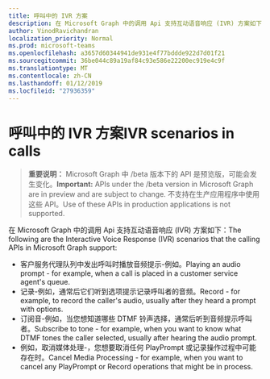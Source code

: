 ```yaml
---
title: 呼叫中的 IVR 方案
description: 在 Microsoft Graph 中的调用 Api 支持互动语音响应 (IVR) 方案如下：
author: VinodRavichandran
localization_priority: Normal
ms.prod: microsoft-teams
ms.openlocfilehash: a3657d60344941de931e4f77bddde922d7d01f21
ms.sourcegitcommit: 36be044c89a19af84c93e586e22200ec919e4c9f
ms.translationtype: MT
ms.contentlocale: zh-CN
ms.lasthandoff: 01/12/2019
ms.locfileid: "27936359"
---
```

# <a name="ivr-scenarios-in-calls"></a><span data-ttu-id="9b4eb-103">呼叫中的 IVR 方案</span><span class="sxs-lookup"><span data-stu-id="9b4eb-103">IVR scenarios in calls</span></span>

> <span data-ttu-id="9b4eb-104">**重要说明：** Microsoft Graph 中 /beta 版本下的 API 是预览版，可能会发生变化。</span><span class="sxs-lookup"><span data-stu-id="9b4eb-104">**Important:** APIs under the /beta version in Microsoft Graph are in preview and are subject to change.</span></span> <span data-ttu-id="9b4eb-105">不支持在生产应用程序中使用这些 API。</span><span class="sxs-lookup"><span data-stu-id="9b4eb-105">Use of these APIs in production applications is not supported.</span></span>

<span data-ttu-id="9b4eb-106">在 Microsoft Graph 中的调用 Api 支持互动语音响应 (IVR) 方案如下：</span><span class="sxs-lookup"><span data-stu-id="9b4eb-106">The following are the Interactive Voice Response (IVR) scenarios that the calling APIs in Microsoft Graph support:</span></span>

- <span data-ttu-id="9b4eb-107">客户服务代理队列中发出呼叫时播放音频提示-例如。</span><span class="sxs-lookup"><span data-stu-id="9b4eb-107">Playing an audio prompt - for example, when a call is placed in a customer service agent's queue.</span></span>
- <span data-ttu-id="9b4eb-108">记录-例如，通常后它们听到选项提示记录呼叫者的音频。</span><span class="sxs-lookup"><span data-stu-id="9b4eb-108">Record - for example, to record the caller's audio, usually after they heard a prompt with options.</span></span>
- <span data-ttu-id="9b4eb-109">订阅音-例如，当您想知道哪些 DTMF 铃声选择，通常后听到音频提示呼叫者。</span><span class="sxs-lookup"><span data-stu-id="9b4eb-109">Subscribe to tone - for example, when you want to know what DTMF tones the caller selected, usually after hearing the audio prompt.</span></span>
- <span data-ttu-id="9b4eb-110">例如，取消媒体处理-，您想要取消任何 PlayPrompt 或记录操作过程中可能存在时。</span><span class="sxs-lookup"><span data-stu-id="9b4eb-110">Cancel Media Processing - for example, when you want to cancel any PlayPrompt or Record operations that might be in process.</span></span>
